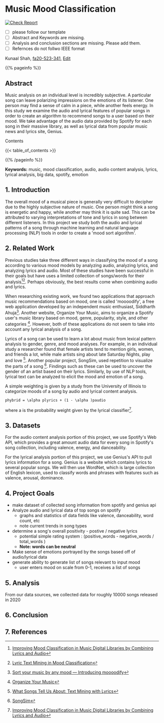 # Music Mood Classification

[![Check Report](https://github.com/cybertraining-dsc/fa20-523-341/workflows/Check%20Report/badge.svg)](https://github.com/cybertraining-dsc/fa20-523-341/actions)

- [ ] please follow our template
- [ ] Abstract and Keywords are missing. 
- [ ] Analysis and conclusion sections are missing. Please add them. 
- [ ] Refernces do not follwo IEEE format

Kunaal Shah, [fa20-523-341](https://github.com/cybertraining-dsc/fa20-523-312/), [Edit](https://github.com/cybertraining-dsc/fa20-523-341/blob/main/project/project.md)


{{% pageinfo %}}

## Abstract

Music analysis on an individual level is incredibly subjective. A particular song can leave polarizing impressions on the emotions of its listener. One person may find a sense of calm in a piece, while another feels energy. In this study we examine the audio and lyrical features of popular songs in order to create an algorithm to recommend songs to a user based on their mood. We take advantage of the audio data provided by Spotify for each song in their massive library, as well as lyrical data from popular music news and lyrics site, Genius. 

Contents

{{< table_of_contents >}}

{{% /pageinfo %}}

**Keywords:** music, mood classification, audio, audio content analysis, lyrics, lyrical analysis, big data, spotify, emotion

## 1. Introduction

The overall mood of a musical piece is generally very difficult to decipher due to the highly subjective nature of music. One person might think a song is energetic and happy, while another may think it is quite sad. This can be attributed to varying interpretations of tone and lyrics in song between different listeners. In this project we study both the audio and lyrical patterns of a song through machine learning and natural language processing (NLP) tools in order to create a 'mood sort algorithm'.

## 2. Related Work

Previous studies take three different ways in classifying the mood of a song according to various mood models by analyzing audio, analyzing lyrics, and analyzing lyrics and audio. Most of these studies have been successful in their goals but have uses a limited collection of songs/words for their analysis[^1][^2]. Perhaps obviously, the best results come when combining audio and lyrics.

When researching existing work, we found two applications that approach music recommendations based on mood, one is called 'moooodify', a free web application developed by an independent music enthusiast, Siddharth Ahuja[^4]. Another website, Organize Your Music, aims to organize a Spotify user's music library based on mood, genre, popularity, style, and other categories [^6]. However, both of these applications do not seem to take into account any lyrical analysis of a song.

Lyrics of a song can be used to learn a lot about music from lexical pattern analysis to gender, genre, and mood analyses. For example, in an individual study a researcher found that female artists tend to mention girls, women, and friends a lot, while male artists sing about late Saturday Nights, play and love [^3]. Another popular project, SongSim, used repetition to visualize the parts of a song [^5]. Findings such as these can be used to uncover the gender of an artist based on their lyrics. Similarly, by use of NLP tools, lyrical text can be analyzed to elicit the mood and emotion of a song.

A simple weighting is given by a study from the University of Illinois to categorize moods of a song by audio and lyrical content analysis.

```phybrid = \alpha plyrics + (1 - \alpha )paudio```

where a is the probability weight given by the lyrical classifier[^1].


## 3. Datasets

For the audio content analysis portion of this project, we use Spotify's Web API, which provides a great amount audio data for every song in Spotify's song collection, including valence, energy, and danceability.

For the lyrical analysis portion of this project, we use Genius's API to pull lyrics information for a song. Genius is a website which contains lyrics to several popular songs. We will then use WordNet, which is large collection of English lexicon, used to classify words and phrases with features such as valence, arousal, dominance.


## 4. Project Goals 

 - make dataset of collected song information from spotify and genius api 
 - Analyze audio and lyrical data of top songs on spotify
      - graphs and statistics of data fields like valence, danceability, word count, etc
      - note current trends in song types
 - determine a song's overall positivity - postive / negative lyrics
      - potential simple rating system : (positive_words - negative_words / total_words ) 
      - **Note: words can be neutral**
 - Make sense of emotions portrayed by the songs based off of audio/lyrical data
 - generate ability to generate list of songs relevant to input mood
    - user enters mood on scale from 0-1, receives a list of songs
 
## 5. Analysis

From our data sources, we collected data for roughly 10000 songs released in 2020

## 6. Conclusion


## 7. References

[^1]: [Improving Mood Classification in Music Digital Libraries by Combining Lyrics and Audio](https://dl.acm.org/doi/10.1145/1816123.1816146)

[^2]: [Lyric Text Mining in Mood Classification](https://www.researchgate.net/publication/220723046_Lyric_Text_Mining_in_Music_Mood_Classification)

[^3]: [What Songs Tell Us About: Text Mining with Lyrics](https://towardsdatascience.com/what-songs-tell-us-about-text-mining-with-lyrics-ca80f98b3829)

[^4]: [Sort your music by any mood — Introducing moooodify](https://blog.usejournal.com/sort-your-music-by-any-mood-introducing-moooodify-41749e80faab)

[^5]: [SongSim](https://colinmorris.github.io/SongSim/#/)

[^6]: [Organize Your Music](http://organizeyourmusic.playlistmachinery.com/)
